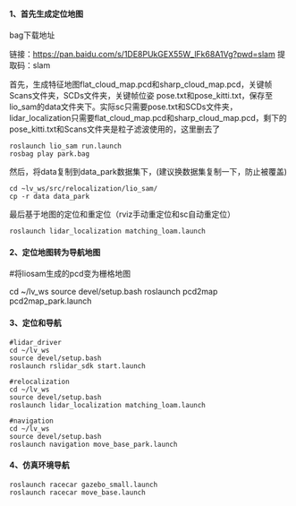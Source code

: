 #### 1、首先生成定位地图

bag下载地址

链接：https://pan.baidu.com/s/1DE8PUkGEX55W_lFk68A1Vg?pwd=slam 
提取码：slam

首先，生成特征地图flat_cloud_map.pcd和sharp_cloud_map.pcd，关键帧Scans文件夹，SCDs文件夹，关键帧位姿 pose.txt和pose_kitti.txt，保存至lio_sam的data文件夹下。实际sc只需要pose.txt和SCDs文件夹，lidar_localization只需要flat_cloud_map.pcd和sharp_cloud_map.pcd，剩下的pose_kitti.txt和Scans文件夹是粒子滤波使用的，这里删去了

```
roslaunch lio_sam run.launch
rosbag play park.bag
```

然后，将data复制到data_park数据集下，(建议换数据集复制一下，防止被覆盖)

```
cd ~lv_ws/src/relocalization/lio_sam/
cp -r data data_park
```

最后基于地图的定位和重定位（rviz手动重定位和sc自动重定位）

```
roslaunch lidar_localization matching_loam.launch
```

#### 2、定位地图转为导航地图

#将liosam生成的pcd变为栅格地图

cd ~/lv_ws
source devel/setup.bash
roslaunch pcd2map pcd2map_park.launch

#### 3、定位和导航

```
#lidar_driver
cd ~/lv_ws
source devel/setup.bash
roslaunch rslidar_sdk start.launch
```

```
#relocalization
cd ~/lv_ws
source devel/setup.bash
roslaunch lidar_localization matching_loam.launch
```

```
#navigation
cd ~/lv_ws
source devel/setup.bash
roslaunch navigation move_base_park.launch
```

#### 4、仿真环境导航

```
roslaunch racecar gazebo_small.launch
roslaunch racecar move_base.launch
```



#### 

